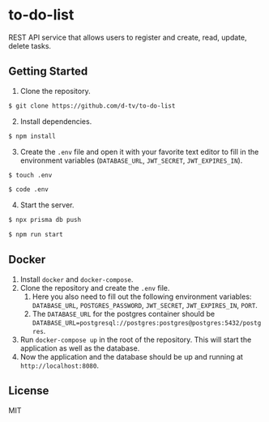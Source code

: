 # to-do-list

REST API service that allows users to register and create, read, update, delete tasks.

## Getting Started

1. Clone the repository.

```sh
$ git clone https://github.com/d-tv/to-do-list
```

2. Install dependencies.

```sh
$ npm install
```

3. Create the `.env` file and open it with your favorite text editor to fill in the environment variables (`DATABASE_URL`, `JWT_SECRET`, `JWT_EXPIRES_IN`).

```sh
$ touch .env

$ code .env
```

4. Start the server.

```sh
$ npx prisma db push

$ npm run start
```

## Docker

1. Install `docker` and `docker-compose`.
2. Clone the repository and create the `.env` file.
   1. Here you also need to fill out the following environment variables: `DATABASE_URL`, `POSTGRES_PASSWORD`, `JWT_SECRET`, `JWT_EXPIRES_IN`, `PORT`.
   2. The `DATABASE_URL` for the postgres container should be `DATABASE_URL=postgresql://postgres:postgres@postgres:5432/postgres`.
3. Run `docker-compose up` in the root of the repository. This will start the application as well as the database.
4. Now the application and the database should be up and running at `http://localhost:8080`.

## License

MIT
